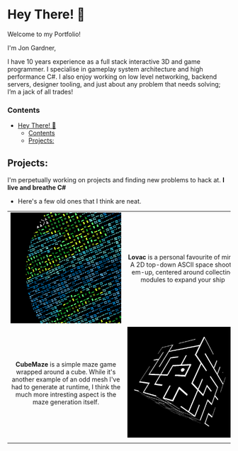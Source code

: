 # Hey There! 👋

Welcome to my Portfolio!
 
I'm Jon Gardner,

I have 10 years experience as a full stack interactive 3D and game programmer. I specialise in gameplay system architecture and high performance C#. I also enjoy working on low level networking, backend servers, designer tooling, and just about any problem that needs solving; I’m a jack of all trades!

### Contents
- [Hey There! 👋](#hey-there-)
    - [Contents](#contents)
  - [Projects:](#projects)

## Projects:

I'm perpetually working on projects and finding new problems to hack at. **I live and breathe C#**

- Here's a few old ones that I think are neat.

|  |   |
| :----------------------: | :-: |
| [<img src="./img/index/planet.png" width="250"/>](image.png) | <div style="width:250px">**Lovac** is a personal favourite of mine; A 2D top-down ASCII space shoot-em-up, centered around collecting modules to expand your ship</div> |
| <div style="width:250px">**CubeMaze** is a simple maze game wrapped around a cube. While it's another example of an odd mesh I've had to generate at runtime, I think the much more intresting aspect is the maze generation itself.</div> | [<img src="./img/index/cubemaze.png" width="250"/>](image.png) | 
| | |



<!--
**Jonathan-Gardner/Jonathan-Gardner** is a ✨ _special_ ✨ repository because its `README.md` (this file) appears on your GitHub profile.

Here are some ideas to get you started:

- 🔭 I’m currently working on ...
- 🌱 I’m currently learning ...
- 👯 I’m looking to collaborate on ...
- 🤔 I’m looking for help with ...
- 💬 Ask me about ...
- 📫 How to reach me: ...
- 😄 Pronouns: ...
- ⚡ Fun fact: ...
-->
